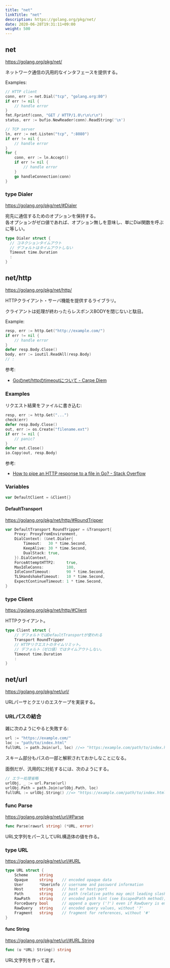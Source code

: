 ```yaml
---
title: "net"
linkTitle: "net"
description: https://golang.org/pkg/net/
date: 2020-06-28T19:31:11+09:00
weight: 500
---
```


## net

https://golang.org/pkg/net/

ネットワーク通信の汎用的なインタフェースを提供する。

Examples:

```go
// HTTP client
conn, err := net.Dial("tcp", "golang.org:80")
if err != nil {
	// handle error
}
fmt.Fprintf(conn, "GET / HTTP/1.0\r\n\r\n")
status, err := bufio.NewReader(conn).ReadString('\n')

// TCP server
ln, err := net.Listen("tcp", ":8080")
if err != nil {
	// handle error
}
for {
	conn, err := ln.Accept()
	if err != nil {
		// handle error
	}
	go handleConnection(conn)
}
```

### type Dialer

https://golang.org/pkg/net/#Dialer

宛先に通信するためのオプションを保持する。  
各オプションがゼロ値であれば、オプション無しを意味し、単にDial関数を呼ぶに等しい。

```go
type Dialer struct {
  // コネクションタイムアウト
  // デフォルトはタイムアウトしない
  Timeout time.Duration
  :
}
```

## net/http

https://golang.org/pkg/net/http/

HTTPクライアント・サーバ機能を提供するライブラリ。

クライアントは処理が終わったらレスポンスBODYを閉じないと駄目。

Example:

```go
resp, err := http.Get("http://example.com/")
if err != nil {
	// handle error
}
defer resp.Body.Close()
body, err := ioutil.ReadAll(resp.Body)
// :
```

参考:

- [Goのnet/httpのtimeoutについて - Carpe Diem](https://christina04.hatenablog.com/entry/go-timeouts)

### Examples

リクエスト結果をファイルに書き込む:

```go
resp, err := http.Get("...")
check(err)
defer resp.Body.Close()
out, err := os.Create("filename.ext")
if err != nil {
    // panic?
}
defer out.Close()
io.Copy(out, resp.Body)
```

参考:

- [How to pipe an HTTP response to a file in Go? - Stack Overflow](https://stackoverflow.com/questions/16311232/how-to-pipe-an-http-response-to-a-file-in-go)

### Variables

```go
var DefaultClient = &Client{}
```

#### DefaultTransport

https://golang.org/pkg/net/http/#RoundTripper

```go
var DefaultTransport RoundTripper = &Transport{
    Proxy: ProxyFromEnvironment,
    DialContext: (&net.Dialer{
        Timeout:   30 * time.Second,
        KeepAlive: 30 * time.Second,
        DualStack: true,
    }).DialContext,
    ForceAttemptHTTP2:     true,
    MaxIdleConns:          100,
    IdleConnTimeout:       90 * time.Second,
    TLSHandshakeTimeout:   10 * time.Second,
    ExpectContinueTimeout: 1 * time.Second,
}
```

### type Client

https://golang.org/pkg/net/http/#Client

HTTPクライアント。

```go
type Client struct {
    // デフォルトではDefaultTransportが使われる
    Transport RoundTripper
    // HTTPリクエストのタイムリミット。
    // デフォルト（ゼロ値）ではタイムアウトしない。
    Timeout time.Duration
    :
}
```

## net/url

https://golang.org/pkg/net/url/

URLパーサとクエリのエスケープを実装する。

### URLパスの結合

雑に次のようにやると失敗する:

```go
url := "https://example.com/"
loc := "path/to/index.html"
fullURL := path.Join(url, loc) //=> "https:/example.com/path/to/index.html"
```

スキーム部分もパスの一部と解釈されておかしなことになる。

面倒だが、汎用的に対処するには、次のようにする。

```go
// エラー処理省略
urlObj, _ := url.Parse(url)
urlObj.Path = path.Join(urlObj.Path, loc)
fullURL := urlObj.String() //=> "https://example.com/path/to/index.html"
```

### func Parse

https://golang.org/pkg/net/url/#Parse

```go
func Parse(rawurl string) (*URL, error)
```

URL文字列をパースしてURL構造体の値を作る。

### type URL

https://golang.org/pkg/net/url/#URL

```go
type URL struct {
    Scheme     string
    Opaque     string    // encoded opaque data
    User       *Userinfo // username and password information
    Host       string    // host or host:port
    Path       string    // path (relative paths may omit leading slash)
    RawPath    string    // encoded path hint (see EscapedPath method); added in Go 1.5
    ForceQuery bool      // append a query ('?') even if RawQuery is empty; added in Go 1.7
    RawQuery   string    // encoded query values, without '?'
    Fragment   string    // fragment for references, without '#'
}
```

#### func String

https://golang.org/pkg/net/url/#URL.String

```go
func (u *URL) String() string
```

URL文字列を作って返す。
